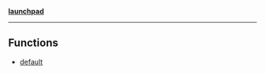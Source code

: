 [**launchpad**](index.md)

***

## Functions

- [default](app.onboarding.layout.Function.default.md)
